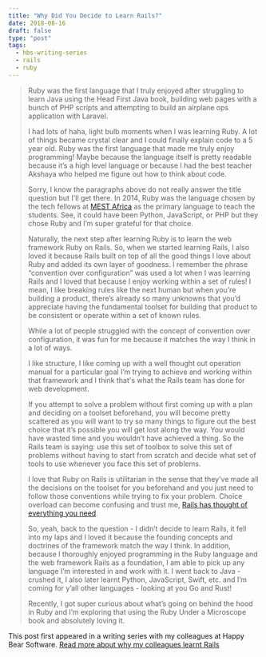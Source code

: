 ```yaml
---
title: "Why Did You Decide to Learn Rails?"
date: 2018-08-16
draft: false
type: "post"
tags:
  - hbs-writing-series
  - rails
  - ruby
---
```

> Ruby was the first language that I truly enjoyed after struggling to learn Java using the Head First Java book, building web pages with a bunch of PHP scripts and attempting to build an airplane ops application with Laravel.
>
> I had lots of haha, light bulb moments when I was learning Ruby. A lot of things became crystal clear and I could finally explain code to a 5 year old. Ruby was the first language that made me truly enjoy programming! Maybe because the language itself is pretty readable because it’s a high level language or because I had the best teacher Akshaya who helped me figure out how to think about code.
>
> Sorry, I know the paragraphs above do not really answer the title question but I'll get there. In 2014, Ruby was the language chosen by the tech fellows at [MEST Africa](https://meltwater.org/) as the primary language to teach the students. See, it could have been Python, JavaScript, or PHP but they chose Ruby and I’m super grateful for that choice.
>
> Naturally, the next step after learning Ruby is to learn the web framework Ruby on Rails. So, when we started learning Rails, I also loved it because Rails built on top of all the good things I love about Ruby and added its own layer of goodness. I remember the phrase “convention over configuration” was used a lot when I was learning Rails and I loved that because I enjoy working within a set of rules! I mean, I like breaking rules like the next human but when you’re building a product, there’s already so many unknowns that you’d appreciate having the fundamental toolset for building that product to be consistent or operate within a set of known rules.
>
> While a lot of people struggled with the concept of convention over configuration, it was fun for me because it matches the way I think in a lot of ways.
>
> I like structure, I like coming up with a well thought out operation manual for a particular goal I’m trying to achieve and working within that framework and I think that's what the Rails team has done for web development.
>
> If you attempt to solve a problem without first coming up with a plan and deciding on a toolset beforehand, you will become pretty scattered as you will want to try so many things to figure out the best choice that it’s possible you will get lost along the way. You would have wasted time and you wouldn’t have achieved a thing.  So the Rails team is saying: use this set of toolbox to solve this set of problems without having to start from scratch and decide what set of tools to use whenever you face this set of problems.
>
> I love that Ruby on Rails is utilitarian in the sense that they’ve made all the decisions on the toolset for you beforehand and you just need to follow those conventions while trying to fix your problem. Choice overload can become confusing and trust me, [Rails has thought of everything you need](https://rubyonrails.org/everything-you-need/).
>
> So, yeah, back to the question - I didn’t decide to learn Rails, it fell into my laps and I loved it because the founding concepts and doctrines of the framework match the way I think. In addition, because I thoroughly enjoyed programming in the Ruby language and the web framework Rails as a foundation, I am able to pick up any language I’m interested in and work with it. I went back to Java - crushed it, I also later learnt Python, JavaScript, Swift, etc. and I’m coming for y’all other languages - looking at you Go and Rust!
>
> Recently, I got super curious about what’s going on behind the hood in Ruby and I’m exploring that using the Ruby Under a Microscope book and absolutely loving it.

This post first appeared in a writing series with my colleagues at Happy Bear Software.
[Read more about why my colleagues learnt Rails](https://www.happybearsoftware.com/why-did-you-decide-to-learn-rails)

